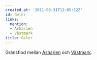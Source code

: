 ```yaml
---
created_at: '2011-03-31T12:05:12Z'
id: Geler
links:
  mention:
  - Asharien
  - Västmark
title: Geler
---
```


Gränsflod mellan [Asharien] och [Västmark].

  [Asharien]: Asharien
  [Västmark]: Västmark
